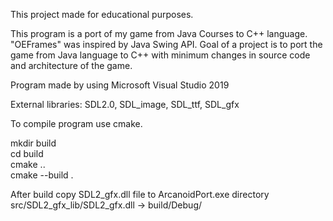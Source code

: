 
This project made for educational purposes.

This program is a port of my game from Java Courses to C++ language. "OEFrames" was inspired by Java Swing API.
Goal of a project is to port the game from Java language to C++ with minimum changes in source code and architecture of the game.

Program made by using Microsoft Visual Studio 2019

External libraries: SDL2.0, SDL_image, SDL_ttf, SDL_gfx

To compile program use cmake. 

mkdir build <br/>
cd build <br/>
cmake .. <br/>
cmake --build . <br/>

After build copy SDL2_gfx.dll file to ArcanoidPort.exe directory<br/>
src/SDL2_gfx_lib/SDL2_gfx.dll   ->   build/Debug/
